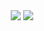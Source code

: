 <div align=center>
  <img src="https://github-readme-stats.vercel.app/api?username=VladOS-0&theme=midnight-purple&show_icons=true&border_color=600080&line_height=30&count_private=true&show=prs_merged_percentage&custom_title=My%Languages" />  
  <img src="https://github-readme-stats.vercel.app/api/top-langs/?username=VladOS-0&theme=midnight-purple&show_icons=true&border_color=600080&layout=donut&langs_count=8&exclude_repo=garbage,nvim-config,iced_gif,self-webpage,pages-test,wikigen_out&custom_title=My%20Activity"/>  
</div>
